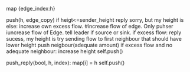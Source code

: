 
map {edge_index:h}

push(h, edge_copy)
if heigt<=sender_height
    reply sorry, but my height is
else:
    increase own excess flow.
   #increase flow of edge. Only puhser iuncrease flow of Edge.
    tell leader if source or sink.
    if excess flow:
        reply sucess, my height is
        try sending flow to first neighbour that should have lower height
            push neigbour(adequate amount)
        if excess flow and no adequate neighbour:
            increase height
            self.push()

push_reply(bool, h, index):
    map[i] = h
    self.push()